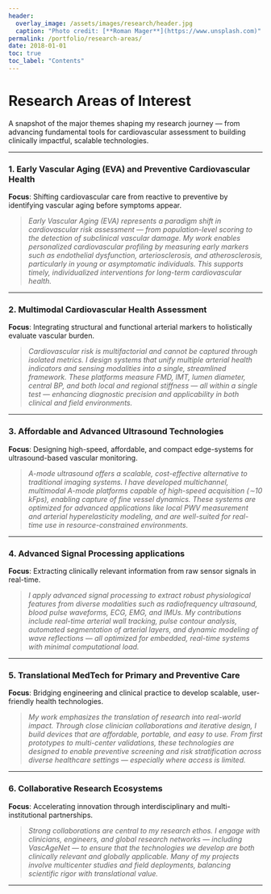 ```yaml
---
header:
  overlay_image: /assets/images/research/header.jpg
  caption: "Photo credit: [**Roman Mager**](https://www.unsplash.com)"
permalink: /portfolio/research-areas/
date: 2018-01-01
toc: true
toc_label: "Contents"
---
```


# Research Areas of Interest

A snapshot of the major themes shaping my research journey — from advancing fundamental tools for cardiovascular assessment to building clinically impactful, scalable technologies.

---

### 1. **Early Vascular Aging (EVA) and Preventive Cardiovascular Health**

**Focus**: Shifting cardiovascular care from reactive to preventive by identifying vascular aging before symptoms appear.
> _Early Vascular Aging (EVA) represents a paradigm shift in cardiovascular risk assessment — from population-level scoring to the detection of subclinical vascular damage. My work enables personalized cardiovascular profiling by measuring early markers such as endothelial dysfunction, arteriosclerosis, and atherosclerosis, particularly in young or asymptomatic individuals. This supports timely, individualized interventions for long-term cardiovascular health._

---

### 2. **Multimodal Cardiovascular Health Assessment**

**Focus**: Integrating structural and functional arterial markers to holistically evaluate vascular burden.
> _Cardiovascular risk is multifactorial and cannot be captured through isolated metrics. I design systems that unify multiple arterial health indicators and sensing modalities into a single, streamlined framework. These platforms measure FMD, IMT, lumen diameter, central BP, and both local and regional stiffness — all within a single test — enhancing diagnostic precision and applicability in both clinical and field environments._

---

### 3. **Affordable and Advanced Ultrasound Technologies**

**Focus**: Designing high-speed, affordable, and compact edge-systems for ultrasound-based vascular monitoring.
> _A-mode ultrasound offers a scalable, cost-effective alternative to traditional imaging systems. I have developed multichannel, multimodal A-mode platforms capable of high-speed acquisition (∼10 kFps), enabling capture of fine vessel dynamics. These systems are optimized for advanced applications like local PWV measurement and arterial hyperelasticity modeling, and are well-suited for real-time use in resource-constrained environments._

---

### 4. **Advanced Signal Processing applications**

**Focus**: Extracting clinically relevant information from raw sensor signals in real-time.
> _I apply advanced signal processing to extract robust physiological features from diverse modalities such as radiofrequency ultrasound, blood pulse waveforms, ECG, EMG, and IMUs. My contributions include real-time arterial wall tracking, pulse contour analysis, automated segmentation of arterial layers, and dynamic modeling of wave reflections — all optimized for embedded, real-time systems with minimal computational load._

---

### 5. **Translational MedTech for Primary and Preventive Care**

**Focus**: Bridging engineering and clinical practice to develop scalable, user-friendly health technologies.
> _My work emphasizes the translation of research into real-world impact. Through close clinician collaborations and iterative design, I build devices that are affordable, portable, and easy to use. From first prototypes to multi-center validations, these technologies are designed to enable preventive screening and risk stratification across diverse healthcare settings — especially where access is limited._

---

### 6. **Collaborative Research Ecosystems**

**Focus**: Accelerating innovation through interdisciplinary and multi-institutional partnerships.

> _Strong collaborations are central to my research ethos. I engage with clinicians, engineers, and global research networks — including VascAgeNet — to ensure that the technologies we develop are both clinically relevant and globally applicable. Many of my projects involve multicenter studies and field deployments, balancing scientific rigor with translational value._

---

